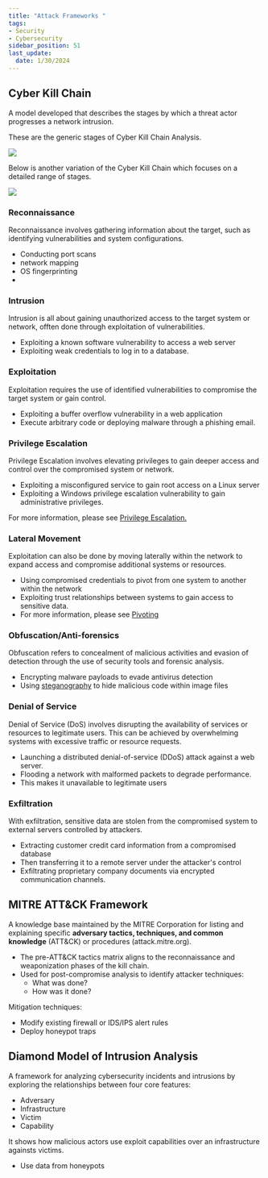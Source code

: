 ```yaml
---
title: "Attack Frameworks "
tags: 
- Security
- Cybersecurity
sidebar_position: 51
last_update:
  date: 1/30/2024
---
```



## Cyber Kill Chain

A model developed that describes the stages by which a threat actor progresses a network intrusion. 

These are the generic stages of Cyber Kill Chain Analysis.

<!-- - Reconnaissance
- Weaponization
- Delivery
- Exploitation
- Installation
- Command and Control (C2)
- Actions on Objectives -->


<div class="img-center">

![](/img/docs/sec+-ckc-2.png)


</div>



Below is another variation of the Cyber Kill Chain which focuses on a detailed range of stages.



<div class="img-center">

![](/img/docs/sec+-ckc-1.png)


</div>



### Reconnaissance

Reconnaissance involves gathering information about the target, such as identifying vulnerabilities and system configurations.

- Conducting port scans
- network mapping
- OS fingerprinting 
- 
### Intrusion

Intrusion is all about gaining unauthorized access to the target system or network, offten done through exploitation of vulnerabilities.

- Exploiting a known software vulnerability to access a web server 
- Exploiting weak credentials to log in to a database.

### Exploitation

Exploitation requires the use of identified vulnerabilities to compromise the target system or gain control.

- Exploiting a buffer overflow vulnerability in a web application
- Execute arbitrary code or deploying malware through a phishing email.

### Privilege Escalation

Privilege Escalation involves elevating privileges to gain deeper access and control over the compromised system or network.

- Exploiting a misconfigured service to gain root access on a Linux server 
- Exploiting a Windows privilege escalation vulnerability to gain administrative privileges.

For more information, please see [Privilege Escalation.](/docs/007-Cybersecurity/013-List-of-Attacks/014-Execution-and-Escalation.md#privilege-escalation)

### Lateral Movement

Exploitation can also be done by moving laterally within the network to expand access and compromise additional systems or resources.

- Using compromised credentials to pivot from one system to another within the network
- Exploiting trust relationships between systems to gain access to sensitive data.
- For more information, please see [Pivoting](/docs/007-Cybersecurity/008-Assessment-and-Testing/067-Penetration-Testing.md#privilege-escalation-backdoors-and-pivoting)


### Obfuscation/Anti-forensics

Obfuscation refers to concealment of malicious activities and evasion of detection through the use of security tools and forensic analysis.

- Encrypting malware payloads to evade antivirus detection 
- Using [steganography](/docs/007-Cybersecurity/005-Cryptography/001-Cryptography-Basics.md#steganography) to hide malicious code within image files

### Denial of Service

Denial of Service (DoS) involves disrupting the availability of services or resources to legitimate users. This can be achieved by overwhelming systems with excessive traffic or resource requests.

- Launching a distributed denial-of-service (DDoS) attack against a web server.
- Flooding a network with malformed packets to degrade performance.
- This makes it unavailable to legitimate users

### Exfiltration

With exfiltration, sensitive data are stolen from the compromised system to external servers controlled by attackers.

- Extracting customer credit card information from a compromised database  
- Then transferring it to a remote server under the attacker's control 
- Exfiltrating proprietary company documents via encrypted communication channels.


## MITRE ATT&CK Framework

A knowledge base maintained by the MITRE Corporation for listing and explaining specific **adversary tactics, techniques, and common knowledge** (ATT&CK) or procedures (attack.mitre.org).

- The pre-ATT&CK tactics matrix aligns to the reconnaissance and weaponization phases of the kill chain.
- Used for post-compromise analysis to identify attacker techniques:
  - What was done?
  - How was it done?

Mitigation techniques:

- Modify existing firewall or IDS/IPS alert rules
- Deploy honeypot traps

## Diamond Model of Intrusion Analysis

A framework for analyzing cybersecurity incidents and intrusions by exploring the relationships between four core features: 

- Adversary
- Infrastructure
- Victim
- Capability

It shows how malicious actors use exploit capabilities over an infrastructure againsts victims.

- Use data from honeypots







